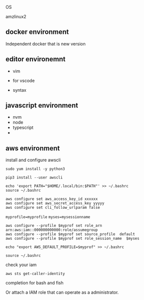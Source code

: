 

OS

amzlinux2


docker environment
--

Independent docker that is new version 


editor environemnt
--


- vim

- for vscode

- syntax


javascript  environment
--
- nvm
- node
- typescript
-

aws environment
--

install and configure awscli

```
sudo yum install -y python3
```
```
pip3 install --user awscli
```
```
echo 'export PATH="$HOME/.local/bin:$PATH"' >> ~/.bashrc
source ~/.bashrc
```

```
aws configure set aws_access_key_id xxxxxx
aws configure set aws_secret_access_key yyyyy
aws configure set cli_follow_urlparam false
```


`myprofile=myprofile`
`myses=mysessionname`
```
aws configure --profile $myprof set role_arn arn:aws:iam::000000000000:role/assumegroup
aws configure --profile $myprof set source_profile  default
aws configure --profile $myprof set role_session_name  $myses
```
```
echo "export AWS_DEFAULT_PROFILE=$myprof" >> ~/.bashrc
```
```
source ~/.bashrc
```

check your iam
```
aws sts get-caller-identity
```


completion for bash and fish

Or attach a IAM role that can operate as a administrator.


